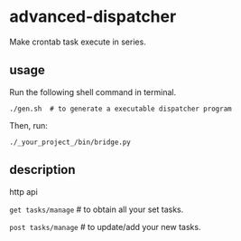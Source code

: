 # advanced-dispatcher

Make crontab task execute in series.

## usage

Run the following shell command in terminal.

`./gen.sh  # to generate a executable dispatcher program`

Then, run:

`./_your_project_/bin/bridge.py`

## description

http api

`get tasks/manage` # to obtain all your set tasks.

`post tasks/manage` # to update/add your new tasks.
